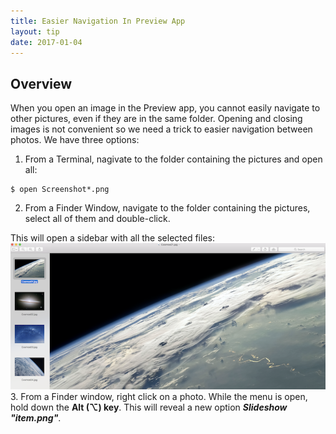 ```yaml
---
title: Easier Navigation In Preview App
layout: tip
date: 2017-01-04
---
```


## Overview

When you open an image in the Preview app, you cannot easily navigate to other pictures, even if they are in the same folder. Opening and closing images is not convenient so we need a trick to easier navigation between photos. We have three options:

1. From a Terminal, nagivate to the folder containing the pictures and open all:
```
$ open Screenshot*.png
```
2. From a Finder Window, navigate to the folder containing the pictures, select all of them and double-click.

This will open a sidebar with all the selected files:
![preview-multiple](/assets/images/tips/multiple-preview.png)
3. From a Finder window, right click on a photo. While the menu is open, hold down the **Alt (⌥) key**. This will reveal a new option **_Slideshow "item.png"_**.
